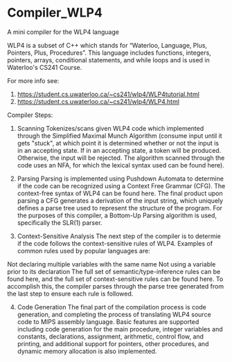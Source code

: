 # Compiler_WLP4
A mini compiler for the WLP4 language

WLP4 is a subset of C++ which stands for “Waterloo, Language, Plus, Pointers, Plus, Procedures”.
This language includes functions, integers, pointers, arrays, conditional statements, and while loops and is used in Waterloo's CS241 Course.

For more info see:
1. https://student.cs.uwaterloo.ca/~cs241/wlp4/WLP4tutorial.html
2. https://student.cs.uwaterloo.ca/~cs241/wlp4/WLP4.html

Compiler Steps:
1) Scanning
Tokenizes/scans given WLP4 code which implemented through the Simplified Maximal Munch Algorithm (consume input until it gets "stuck", at which point it is determined whether or not the input is in an accepting state. If in an accepting state, a token will be produced. Otherwise, the input will be rejected. The algorithm scanned through the code uses an NFA, for which the lexical syntax used can be found here).

2) Parsing
Parsing is implemented using Pushdown Automata to determine if the code can be recognized using a Context Free Grammar (CFG). The context-free syntax of WLP4 can be found here. The final product upon parsing a CFG generates a derivation of the input string, which uniquely defines a parse tree used to represent the structure of the program. For the purposes of this compiler, a Bottom-Up Parsing algorithm is used, specifically the SLR(1) parser.

3) Context-Sensitive Analysis
The next step of the compiler is to determie if the code follows the context-sensitive rules of WLP4. Examples of common rules used by popular languages are:

Not declaring multiple variables with the same name
Not using a variable prior to its declaration
The full set of semantic/type-inference rules can be found here, and the full set of context-sensitive rules can be found here. To accomplish this, the compiler parses through the parse tree generated from the last step to ensure each rule is followed.

4) Code Generation
The final part of the compilation process is code generation, and completing the process of translating WLP4 source code to MIPS assembly language. Basic features are supported including code generation for the main procedure, integer variables and constants, declarations, assignment, arithmetic, control flow, and printing, and additional support for pointers, other procedures, and dynamic memory allocation is also implemented.
